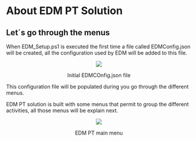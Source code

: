 # About EDM PT Solution
## Let´s go through the menus

When EDM_Setup.ps1 is executed the first time a file called EDMConfig.json will be created, all the configuration used by EDM will be added to this file.

<p align="center">
<img src="https://github.com/ProfKaz/EDM-Post-Tasks/assets/44684110/73902c38-4bb4-4713-af47-8e19746891c9"></p>
<p align="center">Initial EDMCOnfig.json file</p>

This configuration file will be populated during you go through the different menus.

EDM PT solution is built with some menus that permit to group the different activities, all those menus will be explain next.

<p align="center">
<img src="https://github.com/ProfKaz/EDM-Post-Tasks/assets/44684110/53c2ca9b-35cc-4972-b84c-bda1578327a3"></p>
<p align="center">EDM PT main menu</p>

